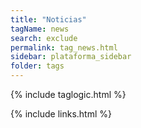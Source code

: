 ```yaml
---
title: "Noticias"
tagName: news
search: exclude
permalink: tag_news.html
sidebar: plataforma_sidebar
folder: tags
---
```

{% include taglogic.html %}

{% include links.html %}
